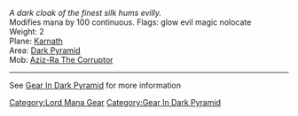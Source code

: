 *A dark cloak of the finest silk hums evilly.*  
Modifies mana by 100 continuous. Flags: glow evil magic nolocate  
Weight: 2  
Plane: [Karnath](:Category:Karnath.md "wikilink")  
Area: [Dark Pyramid](:Category:Dark_Pyramid.md "wikilink")  
Mob: [Aziz-Ra The Corruptor](Aziz-Ra_The_Corruptor "wikilink")

------------------------------------------------------------------------

See [Gear In Dark Pyramid](:Category:Gear_In_Dark_Pyramid.md "wikilink")
for more information

[Category:Lord Mana Gear](Category:Lord_Mana_Gear "wikilink")
[Category:Gear In Dark
Pyramid](Category:Gear_In_Dark_Pyramid "wikilink")
